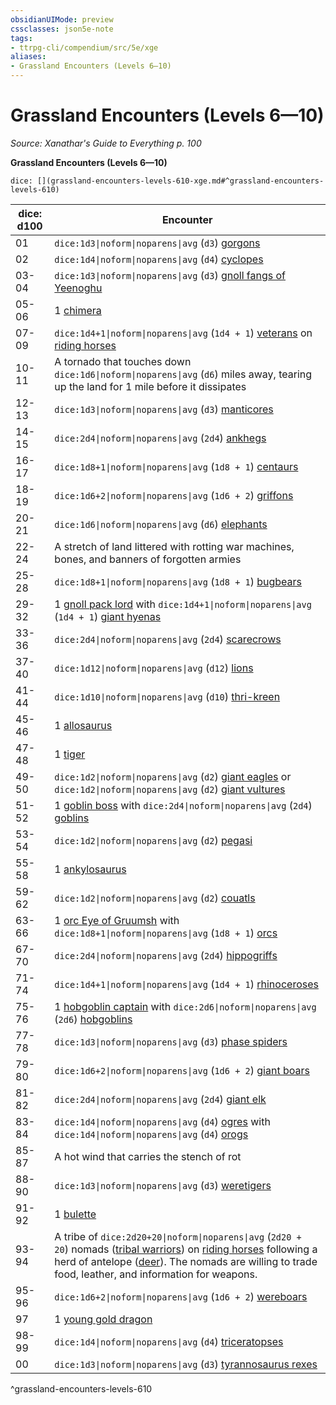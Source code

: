 ```yaml
---
obsidianUIMode: preview
cssclasses: json5e-note
tags:
- ttrpg-cli/compendium/src/5e/xge
aliases:
- Grassland Encounters (Levels 6—10)
---
```

# Grassland Encounters (Levels 6—10)
*Source: Xanathar's Guide to Everything p. 100* 

**Grassland Encounters (Levels 6—10)**

`dice: [](grassland-encounters-levels-610-xge.md#^grassland-encounters-levels-610)`

| dice: d100 | Encounter |
|------------|-----------|
| 01 | `dice:1d3\|noform\|noparens\|avg` (`d3`) [gorgons](/3-Mechanics/CLI/bestiary/construct/gorgon-xmm.md) |
| 02 | `dice:1d4\|noform\|noparens\|avg` (`d4`) [cyclopes](/3-Mechanics/CLI/bestiary/giant/cyclops-sentry-xmm.md) |
| 03-04 | `dice:1d3\|noform\|noparens\|avg` (`d3`) [gnoll fangs of Yeenoghu](/3-Mechanics/CLI/bestiary/fiend/gnoll-fang-of-yeenoghu-xmm.md) |
| 05-06 | 1 [chimera](/3-Mechanics/CLI/bestiary/monstrosity/chimera-xmm.md) |
| 07-09 | `dice:1d4+1\|noform\|noparens\|avg` (`1d4 + 1`) [veterans](/3-Mechanics/CLI/bestiary/humanoid/warrior-veteran-xmm.md) on [riding horses](/3-Mechanics/CLI/bestiary/beast/riding-horse-xmm.md) |
| 10-11 | A tornado that touches down `dice:1d6\|noform\|noparens\|avg` (`d6`) miles away, tearing up the land for 1 mile before it dissipates |
| 12-13 | `dice:1d3\|noform\|noparens\|avg` (`d3`) [manticores](/3-Mechanics/CLI/bestiary/monstrosity/manticore-xmm.md) |
| 14-15 | `dice:2d4\|noform\|noparens\|avg` (`2d4`) [ankhegs](/3-Mechanics/CLI/bestiary/monstrosity/ankheg-xmm.md) |
| 16-17 | `dice:1d8+1\|noform\|noparens\|avg` (`1d8 + 1`) [centaurs](/3-Mechanics/CLI/bestiary/fey/centaur-trooper-xmm.md) |
| 18-19 | `dice:1d6+2\|noform\|noparens\|avg` (`1d6 + 2`) [griffons](/3-Mechanics/CLI/bestiary/monstrosity/griffon-xmm.md) |
| 20-21 | `dice:1d6\|noform\|noparens\|avg` (`d6`) [elephants](/3-Mechanics/CLI/bestiary/beast/elephant-xmm.md) |
| 22-24 | A stretch of land littered with rotting war machines, bones, and banners of forgotten armies |
| 25-28 | `dice:1d8+1\|noform\|noparens\|avg` (`1d8 + 1`) [bugbears](/3-Mechanics/CLI/bestiary/fey/bugbear-warrior-xmm.md) |
| 29-32 | 1 [gnoll pack lord](/3-Mechanics/CLI/bestiary/fiend/gnoll-pack-lord-xmm.md) with `dice:1d4+1\|noform\|noparens\|avg` (`1d4 + 1`) [giant hyenas](/3-Mechanics/CLI/bestiary/beast/giant-hyena-xmm.md) |
| 33-36 | `dice:2d4\|noform\|noparens\|avg` (`2d4`) [scarecrows](/3-Mechanics/CLI/bestiary/construct/scarecrow-xmm.md) |
| 37-40 | `dice:1d12\|noform\|noparens\|avg` (`d12`) [lions](/3-Mechanics/CLI/bestiary/beast/lion-xmm.md) |
| 41-44 | `dice:1d10\|noform\|noparens\|avg` (`d10`) [thri-kreen](/3-Mechanics/CLI/bestiary/monstrosity/thri-kreen-marauder-xmm.md) |
| 45-46 | 1 [allosaurus](/3-Mechanics/CLI/bestiary/beast/allosaurus-xmm.md) |
| 47-48 | 1 [tiger](/3-Mechanics/CLI/bestiary/beast/tiger-xmm.md) |
| 49-50 | `dice:1d2\|noform\|noparens\|avg` (`d2`) [giant eagles](/3-Mechanics/CLI/bestiary/celestial/giant-eagle-xmm.md) or `dice:1d2\|noform\|noparens\|avg` (`d2`) [giant vultures](/3-Mechanics/CLI/bestiary/monstrosity/giant-vulture-xmm.md) |
| 51-52 | 1 [goblin boss](/3-Mechanics/CLI/bestiary/fey/goblin-boss-xmm.md) with `dice:2d4\|noform\|noparens\|avg` (`2d4`) [goblins](/3-Mechanics/CLI/bestiary/fey/goblin-warrior-xmm.md) |
| 53-54 | `dice:1d2\|noform\|noparens\|avg` (`d2`) [pegasi](/3-Mechanics/CLI/bestiary/celestial/pegasus-xmm.md) |
| 55-58 | 1 [ankylosaurus](/3-Mechanics/CLI/bestiary/beast/ankylosaurus-xmm.md) |
| 59-62 | `dice:1d2\|noform\|noparens\|avg` (`d2`) [couatls](/3-Mechanics/CLI/bestiary/celestial/couatl-xmm.md) |
| 63-66 | 1 [orc Eye of Gruumsh](/3-Mechanics/CLI/bestiary/humanoid/cultist-fanatic-xmm.md) with `dice:1d8+1\|noform\|noparens\|avg` (`1d8 + 1`) [orcs](/3-Mechanics/CLI/bestiary/humanoid/tough-xmm.md) |
| 67-70 | `dice:2d4\|noform\|noparens\|avg` (`2d4`) [hippogriffs](/3-Mechanics/CLI/bestiary/monstrosity/hippogriff-xmm.md) |
| 71-74 | `dice:1d4+1\|noform\|noparens\|avg` (`1d4 + 1`) [rhinoceroses](/3-Mechanics/CLI/bestiary/beast/rhinoceros-xmm.md) |
| 75-76 | 1 [hobgoblin captain](/3-Mechanics/CLI/bestiary/fey/hobgoblin-captain-xmm.md) with `dice:2d6\|noform\|noparens\|avg` (`2d6`) [hobgoblins](/3-Mechanics/CLI/bestiary/fey/hobgoblin-warrior-xmm.md) |
| 77-78 | `dice:1d3\|noform\|noparens\|avg` (`d3`) [phase spiders](/3-Mechanics/CLI/bestiary/monstrosity/phase-spider-xmm.md) |
| 79-80 | `dice:1d6+2\|noform\|noparens\|avg` (`1d6 + 2`) [giant boars](/3-Mechanics/CLI/bestiary/beast/giant-boar-xmm.md) |
| 81-82 | `dice:2d4\|noform\|noparens\|avg` (`2d4`) [giant elk](/3-Mechanics/CLI/bestiary/celestial/giant-elk-xmm.md) |
| 83-84 | `dice:1d4\|noform\|noparens\|avg` (`d4`) [ogres](/3-Mechanics/CLI/bestiary/giant/ogre-xmm.md) with `dice:1d4\|noform\|noparens\|avg` (`d4`) [orogs](/3-Mechanics/CLI/bestiary/humanoid/berserker-xmm.md) |
| 85-87 | A hot wind that carries the stench of rot |
| 88-90 | `dice:1d3\|noform\|noparens\|avg` (`d3`) [weretigers](/3-Mechanics/CLI/bestiary/monstrosity/weretiger-xmm.md) |
| 91-92 | 1 [bulette](/3-Mechanics/CLI/bestiary/monstrosity/bulette-xmm.md) |
| 93-94 | A tribe of `dice:2d20+20\|noform\|noparens\|avg` (`2d20 + 20`) nomads ([tribal warriors](/3-Mechanics/CLI/bestiary/humanoid/warrior-infantry-xmm.md)) on [riding horses](/3-Mechanics/CLI/bestiary/beast/riding-horse-xmm.md) following a herd of antelope ([deer](/3-Mechanics/CLI/bestiary/beast/deer-xmm.md)). The nomads are willing to trade food, leather, and information for weapons. |
| 95-96 | `dice:1d6+2\|noform\|noparens\|avg` (`1d6 + 2`) [wereboars](/3-Mechanics/CLI/bestiary/monstrosity/wereboar-xmm.md) |
| 97 | 1 [young gold dragon](/3-Mechanics/CLI/bestiary/dragon/young-gold-dragon-xmm.md) |
| 98-99 | `dice:1d4\|noform\|noparens\|avg` (`d4`) [triceratopses](/3-Mechanics/CLI/bestiary/beast/triceratops-xmm.md) |
| 00 | `dice:1d3\|noform\|noparens\|avg` (`d3`) [tyrannosaurus rexes](/3-Mechanics/CLI/bestiary/beast/tyrannosaurus-rex-xmm.md) |
^grassland-encounters-levels-610